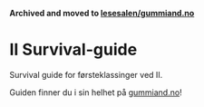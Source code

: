 **Archived and moved to [lesesalen/gummiand.no](https://github.com/lesesalen/gummiand.no)**

# II Survival-guide

Survival guide for førsteklassinger ved II.

Guiden finner du i sin helhet på [gummiand.no](https://gummiand.no/)!
